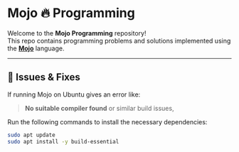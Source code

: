 # Mojo 🔥 Programming

Welcome to the **Mojo Programming** repository!  
This repo contains programming problems and solutions implemented using the **[Mojo](https://www.modular.com/mojo)** language.

---

## 📌 Issues & Fixes

If running Mojo on Ubuntu gives an error like:

> **No suitable compiler found** or similar build issues,

Run the following commands to install the necessary dependencies:

```bash
sudo apt update
sudo apt install -y build-essential
